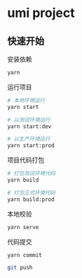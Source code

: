 # umi project

## 快速开始

安装依赖

```bash
yarn
```

运行项目

```bash
# 本地环境运行
yarn start

# 以测试环境运行
yarn start:dev

# 以生产环境运行
yarn start:prod
```

项目代码打包

```bash
# 打包测试环境代码
yarn build

# 打包正式环境代码
yarn build:prod
```

本地校验
```bash
yarn serve
```

代码提交

```bash
yarn commit

git push
```
